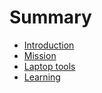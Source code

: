 # Summary

- [Introduction](./indroduction.md)
- [Mission](./mission.md)
- [Laptop tools](./laptop-tools.md)
- [Learning](./learning.md)
